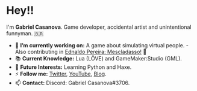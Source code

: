 # Hey!!
I'm **Gabriel Casanova**. Game developer, accidental artist and unintentional funnyman. 🇧🇷

* 🔭 **I’m currently working on:** A game about simulating virtual people. - Also contributing in [Ednaldo Pereira: Mescladasso!](https://github.com/ednaldogame) 🤖
* 📚 **Current Knowledge:** Lua (LÖVE) and GameMaker:Studio (GML).
* 🔎 **Future Interests:** Learning Python and Haxe.
* ⚡ **Follow me:** [Twitter](https://twitter.com/casanova_games), [YouTube](https://www.youtube.com/channel/UCdSgQXsG4uW9r6NZi4hR8RQ), [Blog](https://casanovagames.github.io/).
* 📫 **Contact:** Discord: Gabriel Casanova#3706.
